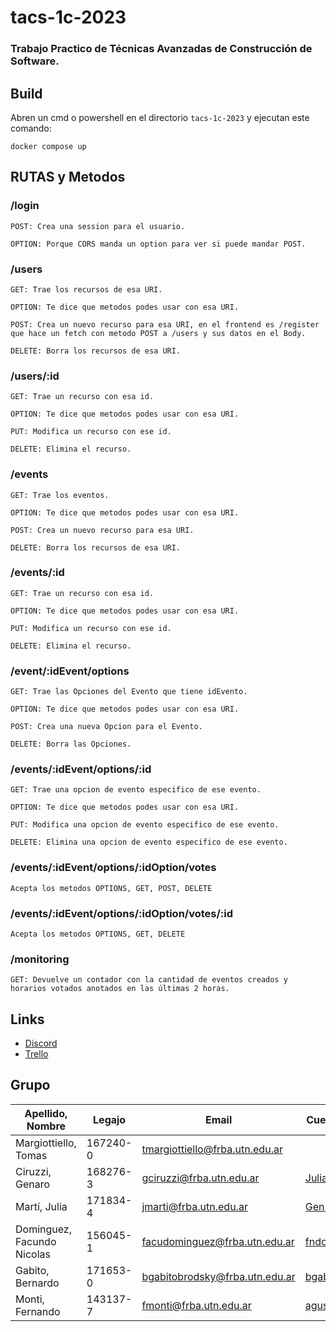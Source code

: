 # tacs-1c-2023
### Trabajo Practico de Técnicas Avanzadas de Construcción de Software. ###

## Build ##
Abren un cmd o powershell en el directorio `tacs-1c-2023` y ejecutan este comando:

```
docker compose up
```
## RUTAS y Metodos ##

### /login ###
```
POST: Crea una session para el usuario.

OPTION: Porque CORS manda un option para ver si puede mandar POST.
```

### /users ###
```
GET: Trae los recursos de esa URI.

OPTION: Te dice que metodos podes usar con esa URI.

POST: Crea un nuevo recurso para esa URI, en el frontend es /register que hace un fetch con metodo POST a /users y sus datos en el Body.

DELETE: Borra los recursos de esa URI.
```
### /users/:id ###
```
GET: Trae un recurso con esa id.

OPTION: Te dice que metodos podes usar con esa URI.

PUT: Modifica un recurso con ese id.

DELETE: Elimina el recurso.
```
### /events ###
```
GET: Trae los eventos.

OPTION: Te dice que metodos podes usar con esa URI.

POST: Crea un nuevo recurso para esa URI.

DELETE: Borra los recursos de esa URI.
```
### /events/:id ###
```
GET: Trae un recurso con esa id.

OPTION: Te dice que metodos podes usar con esa URI.

PUT: Modifica un recurso con ese id.

DELETE: Elimina el recurso.
```
### /event/:idEvent/options ###
```
GET: Trae las Opciones del Evento que tiene idEvento.

OPTION: Te dice que metodos podes usar con esa URI.

POST: Crea una nueva Opcion para el Evento.

DELETE: Borra las Opciones.
```

### /events/:idEvent/options/:id ###
```
GET: Trae una opcion de evento especifico de ese evento.

OPTION: Te dice que metodos podes usar con esa URI.

PUT: Modifica una opcion de evento especifico de ese evento.

DELETE: Elimina una opcion de evento especifico de ese evento.
```
### /events/:idEvent/options/:idOption/votes ###
```
Acepta los metodos OPTIONS, GET, POST, DELETE
```
### /events/:idEvent/options/:idOption/votes/:id ###
```
Acepta los metodos OPTIONS, GET, DELETE
```
### /monitoring ###
```
GET: Devuelve un contador con la cantidad de eventos creados y horarios votados anotados en las últimas 2 horas.
```
## Links ##
* [Discord](https://discord.gg/ChK8N2h5 "Discord")
* [Trello](https://trello.com/w/tacs1c2023)

## Grupo ##
Apellido, Nombre | Legajo | Email | Cuenta GitHub
------------- | ------------- | ------------- | -------------
Margiottiello, Tomas  |  167240-0 | tmargiottiello@frba.utn.edu.ar |
Ciruzzi, Genaro | 168276-3 | gciruzzi@frba.utn.edu.ar | [JuliaMartiUTN](https://github.com/JuliaMartiUTN)
Martí, Julia | 171834-4 | jmarti@frba.utn.edu.ar | [Gen13673](https://github.com/Gen13673)
Dominguez, Facundo Nicolas | 156045-1 | facudominguez@frba.utn.edu.ar | [fndominguez](https://github.com/fndominguez)
Gabito, Bernardo | 171653-0 | bgabitobrodsky@frba.utn.edu.ar | [bgabitobrodsky](https://github.com/bgabitobrodsky)
Monti, Fernando | 143137-7 | fmonti@frba.utn.edu.ar | [agustinmonti](https://github.com/agustinmonti)
